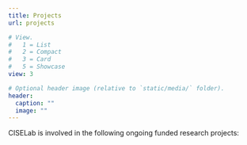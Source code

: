 ```yaml
---
title: Projects
url: projects

# View.
#   1 = List
#   2 = Compact
#   3 = Card
#   5 = Showcase
view: 3

# Optional header image (relative to `static/media/` folder).
header:
  caption: ""
  image: ""
---
```


CISELab is involved in the following ongoing funded research projects:
